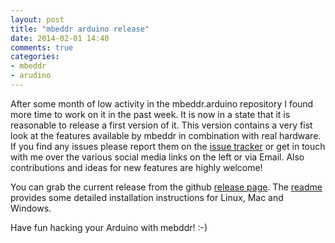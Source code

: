 ```yaml
---
layout: post
title: "mbeddr arduino release"
date: 2014-02-01 14:40
comments: true
categories: 
- mbeddr
- arudino
---
```

After some month of low activity in the mbeddr.arduino repository I found more time to work on it in
the past week. It is now in a state that it is reasonable to release a first version of it. This version
contains a very fist look at the features available by mbeddr in combination with real hardware. If you
find any issues please report them on the [issue tracker](https://github.com/coolya/mbeddr.arduino/issues) or get in touch with me over the various social media links on the left or via Email. Also contributions and ideas for new features are highly welcome!

You can grab the current release from the github [release page](https://github.com/coolya/mbeddr.arduino/releases).
The [readme](https://github.com/coolya/mbeddr.arduino/blob/master/Readme.md) provides some detailed installation instructions for Linux, Mac and Windows.

Have fun hacking your Arduino with mebddr! :-)